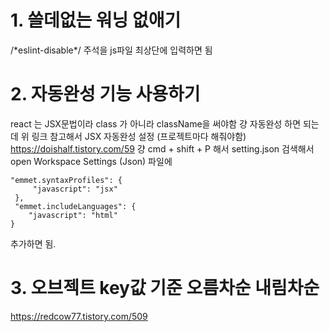 # 1. 쓸데없는 워닝 없애기
/\*eslint-disable\*/
주석을 js파일 최상단에 입력하면 됨


# 2. 자동완성 기능 사용하기
react 는 JSX문법이라 class 가 아니라 className을 써야함
걍 자동완성 하면 되는데 위 링크 참고해서 JSX 자동완성 설정 (프로젝트마다 해줘야함)
https://doishalf.tistory.com/59
걍 cmd + shift + P 해서 setting.json 검색해서 open Workspace Settings (Json) 파일에
```
"emmet.syntaxProfiles": {
     "javascript": "jsx" 
 },
 "emmet.includeLanguages": {
    "javascript": "html"
}
```
추가하면 됨.

# 3. 오브젝트 key값 기준 오름차순 내림차순
https://redcow77.tistory.com/509
